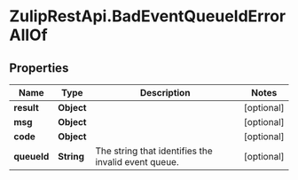 # ZulipRestApi.BadEventQueueIdErrorAllOf

## Properties

Name | Type | Description | Notes
------------ | ------------- | ------------- | -------------
**result** | **Object** |  | [optional] 
**msg** | **Object** |  | [optional] 
**code** | **Object** |  | [optional] 
**queueId** | **String** | The string that identifies the invalid event queue.  | [optional] 



